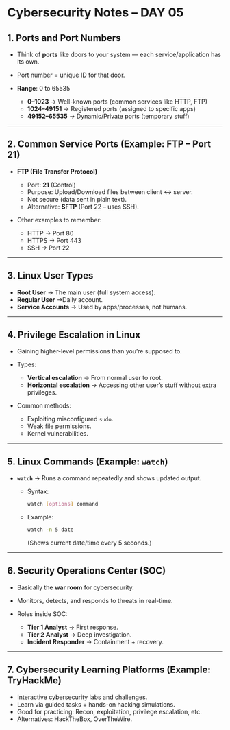 

# Cybersecurity Notes – DAY 05

## 1. Ports and Port Numbers

* Think of **ports** like doors to your system — each service/application has its own.
* Port number = unique ID for that door.
* **Range**: 0 to 65535

  * **0–1023** → Well-known ports (common services like HTTP, FTP)
  * **1024–49151** → Registered ports (assigned to specific apps)
  * **49152–65535** → Dynamic/Private ports (temporary stuff)

---

## 2. Common Service Ports (Example: FTP – Port 21)

* **FTP (File Transfer Protocol)**

  * Port: **21** (Control)
  * Purpose: Upload/Download files between client ↔ server.
  * Not secure (data sent in plain text).
  * Alternative: **SFTP** (Port 22 – uses SSH).
* Other examples to remember:

  * HTTP → Port 80
  * HTTPS → Port 443
  * SSH → Port 22

---

## 3. Linux User Types

* **Root User** → The main user (full system access).
* **Regular User** →Daily account.
* **Service Accounts** → Used by apps/processes, not humans.

---

## 4. Privilege Escalation in Linux

* Gaining higher-level permissions than you’re supposed to.
* Types:

  * **Vertical escalation** → From normal user to root.
  * **Horizontal escalation** → Accessing other user’s stuff without extra privileges.
* Common methods:

  * Exploiting misconfigured `sudo`.
  * Weak file permissions.
  * Kernel vulnerabilities.

---

## 5. Linux Commands (Example: `watch`)

* **`watch`** → Runs a command repeatedly and shows updated output.

  * Syntax:

    ```bash
    watch [options] command
    ```
  * Example:

    ```bash
    watch -n 5 date
    ```

    (Shows current date/time every 5 seconds.)

---

## 6. Security Operations Center (SOC)

* Basically the **war room** for cybersecurity.
* Monitors, detects, and responds to threats in real-time.
* Roles inside SOC:

  * **Tier 1 Analyst** → First response.
  * **Tier 2 Analyst** → Deep investigation.
  * **Incident Responder** → Containment + recovery.

---

## 7. Cybersecurity Learning Platforms (Example: TryHackMe)

* Interactive cybersecurity labs and challenges.
* Learn via guided tasks + hands-on hacking simulations.
* Good for practicing: Recon, exploitation, privilege escalation, etc.
* Alternatives: HackTheBox, OverTheWire.

